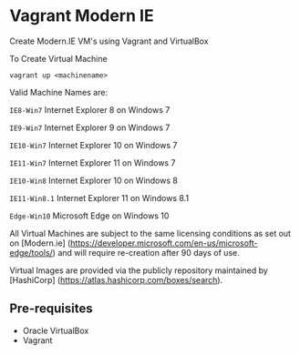 # Vagrant Modern IE

Create Modern.IE VM's using Vagrant and VirtualBox

To Create Virtual Machine

`vagrant up <machinename>`

Valid Machine Names are:

 `IE8-Win7`    Internet Explorer 8 on Windows 7

 `IE9-Win7`    Internet Explorer 9 on Windows 7

 `IE10-Win7`   Internet Explorer 10 on Windows 7

 `IE11-Win7`   Internet Explorer 11 on Windows 7

 `IE10-Win8`   Internet Explorer 10 on Windows 8

 `IE11-Win8.1` Internet Explorer 11 on Windows 8.1

 `Edge-Win10`  Microsoft Edge on Windows 10

All Virtual Machines are subject to the same licensing conditions as set out on [Modern.ie] (https://developer.microsoft.com/en-us/microsoft-edge/tools/) and will require re-creation after 90 days of use.

Virtual Images are provided via the publicly repository maintained by [HashiCorp] (https://atlas.hashicorp.com/boxes/search).

## Pre-requisites

* Oracle VirtualBox
* Vagrant
